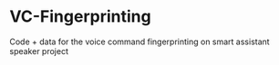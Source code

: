 # VC-Fingerprinting
Code + data for the voice command fingerprinting on smart assistant speaker project 
